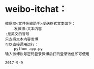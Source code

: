 # weibo-itchat：

	微信向<文件传输助手>发送格式文本如下：
		发微博:文本内容
	:是英文的冒号
	只支持文本内容发博
	可以直接调用运行：
		python app.py
	输入微博帐号密码登录微博后扫码登录微信即可使用
	
	2017-9-9
